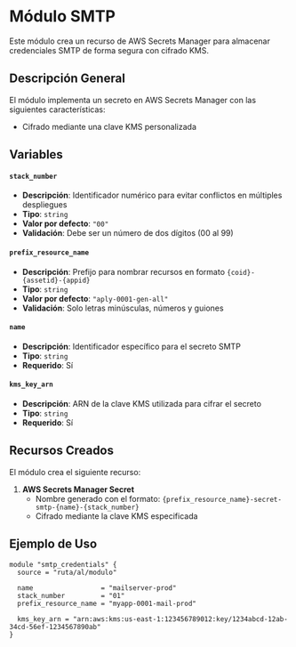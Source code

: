 # Módulo SMTP

Este módulo crea un recurso de AWS Secrets Manager para almacenar credenciales SMTP de forma segura con cifrado KMS.

## Descripción General

El módulo implementa un secreto en AWS Secrets Manager con las siguientes características:

- Cifrado mediante una clave KMS personalizada

## Variables

#### `stack_number`

- **Descripción**: Identificador numérico para evitar conflictos en múltiples despliegues
- **Tipo**: `string`
- **Valor por defecto**: `"00"`
- **Validación**: Debe ser un número de dos dígitos (00 al 99)

#### `prefix_resource_name`

- **Descripción**: Prefijo para nombrar recursos en formato `{coid}-{assetid}-{appid}`
- **Tipo**: `string`
- **Valor por defecto**: `"aply-0001-gen-all"`
- **Validación**: Solo letras minúsculas, números y guiones

#### `name`

- **Descripción**: Identificador específico para el secreto SMTP
- **Tipo**: `string`
- **Requerido**: Sí

#### `kms_key_arn`

- **Descripción**: ARN de la clave KMS utilizada para cifrar el secreto
- **Tipo**: `string`
- **Requerido**: Sí

## Recursos Creados

El módulo crea el siguiente recurso:

1. **AWS Secrets Manager Secret**
    - Nombre generado con el formato: `{prefix_resource_name}-secret-smtp-{name}-{stack_number}`
    - Cifrado mediante la clave KMS especificada

## Ejemplo de Uso

```hcl
module "smtp_credentials" {
  source = "ruta/al/modulo"

  name                 = "mailserver-prod"
  stack_number         = "01"
  prefix_resource_name = "myapp-0001-mail-prod"

  kms_key_arn = "arn:aws:kms:us-east-1:123456789012:key/1234abcd-12ab-34cd-56ef-1234567890ab"
}
```